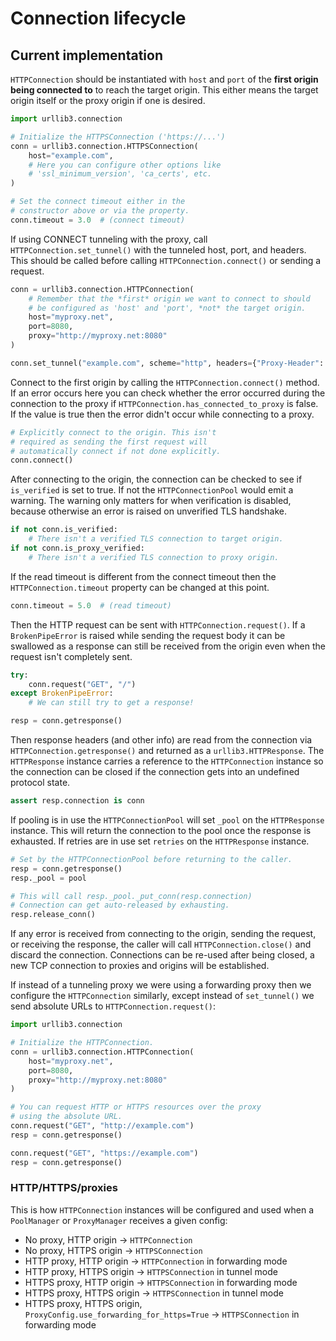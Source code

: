 # Connection lifecycle

## Current implementation

`HTTPConnection` should be instantiated with `host` and `port` of the
**first origin being connected to** to reach the target origin. This either means
the target origin itself or the proxy origin if one is desired.

```python
import urllib3.connection

# Initialize the HTTPSConnection ('https://...')
conn = urllib3.connection.HTTPSConnection(
    host="example.com",
    # Here you can configure other options like
    # 'ssl_minimum_version', 'ca_certs', etc.
)

# Set the connect timeout either in the
# constructor above or via the property.
conn.timeout = 3.0  # (connect timeout)
```

If using CONNECT tunneling with the proxy, call `HTTPConnection.set_tunnel()`
with the tunneled host, port, and headers. This should be called before calling
`HTTPConnection.connect()` or sending a request.

```python
conn = urllib3.connection.HTTPConnection(
    # Remember that the *first* origin we want to connect to should
    # be configured as 'host' and 'port', *not* the target origin.
    host="myproxy.net",
    port=8080,
    proxy="http://myproxy.net:8080"
)

conn.set_tunnel("example.com", scheme="http", headers={"Proxy-Header": "value"})
```

Connect to the first origin by calling the `HTTPConnection.connect()` method.
If an error occurs here you can check whether the error occurred during the
connection to the proxy if `HTTPConnection.has_connected_to_proxy` is false.
If the value is true then the error didn't occur while connecting to a proxy.

```python
# Explicitly connect to the origin. This isn't
# required as sending the first request will
# automatically connect if not done explicitly.
conn.connect()
```

After connecting to the origin, the connection can be checked to see if `is_verified` is set to true. If not the `HTTPConnectionPool` would emit a warning. The warning only matters for when verification is disabled, because otherwise an error is raised on unverified TLS handshake.

```python
if not conn.is_verified:
    # There isn't a verified TLS connection to target origin.
if not conn.is_proxy_verified:
    # There isn't a verified TLS connection to proxy origin.
```

If the read timeout is different from the connect timeout then the
`HTTPConnection.timeout` property can be changed at this point.

```python
conn.timeout = 5.0  # (read timeout)
```

Then the HTTP request can be sent with `HTTPConnection.request()`. If a `BrokenPipeError` is raised while sending the request body it can be swallowed as a response can still be received from the origin even when the request isn't completely sent.

```python
try:
    conn.request("GET", "/")
except BrokenPipeError:
    # We can still try to get a response!

resp = conn.getresponse()
```

Then response headers (and other info) are read from the connection via `HTTPConnection.getresponse()` and returned as a `urllib3.HTTPResponse`. The `HTTPResponse` instance carries a reference to the `HTTPConnection` instance so the connection can be closed if the connection gets into an undefined protocol state.

```python
assert resp.connection is conn
```

If pooling is in use the `HTTPConnectionPool` will set `_pool` on the `HTTPResponse` instance. This will return the connection to the pool once the response is exhausted. If retries are in use set `retries` on the `HTTPResponse` instance.

```python
# Set by the HTTPConnectionPool before returning to the caller.
resp = conn.getresponse()
resp._pool = pool

# This will call resp._pool._put_conn(resp.connection)
# Connection can get auto-released by exhausting.
resp.release_conn()
```

If any error is received from connecting to the origin, sending the request, or receiving the response, the caller will call `HTTPConnection.close()` and discard the connection. Connections can be re-used after being closed, a new TCP connection to proxies and origins will be established.

If instead of a tunneling proxy we were using a forwarding proxy then we configure the `HTTPConnection` similarly, except instead of `set_tunnel()` we send absolute URLs to `HTTPConnection.request()`:

```python
import urllib3.connection

# Initialize the HTTPConnection.
conn = urllib3.connection.HTTPConnection(
    host="myproxy.net",
    port=8080,
    proxy="http://myproxy.net:8080"
)

# You can request HTTP or HTTPS resources over the proxy
# using the absolute URL.
conn.request("GET", "http://example.com")
resp = conn.getresponse()

conn.request("GET", "https://example.com")
resp = conn.getresponse()
```

### HTTP/HTTPS/proxies

This is how `HTTPConnection` instances will be configured and used when a `PoolManager` or `ProxyManager` receives a given config:

- No proxy, HTTP origin -> `HTTPConnection`
- No proxy, HTTPS origin -> `HTTPSConnection`
- HTTP proxy, HTTP origin -> `HTTPConnection` in forwarding mode
- HTTP proxy, HTTPS origin -> `HTTPSConnection` in tunnel mode
- HTTPS proxy, HTTP origin -> `HTTPSConnection` in forwarding mode
- HTTPS proxy, HTTPS origin -> `HTTPSConnection` in tunnel mode
- HTTPS proxy, HTTPS origin, `ProxyConfig.use_forwarding_for_https=True` -> `HTTPSConnection` in forwarding mode
